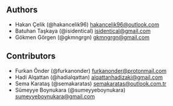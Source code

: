 ## Authors

- Hakan Çelik (@hakancelik96) <hakancelik96@outlook.com>
- Batuhan Taşkaya (@isidentical) <isidentical@gmail.com>
- Gökmen Görgen (@gkmngrgn) <gkmngrgn@gmail.com>

## Contributors

<!-- Please write your name alphabetically. -->

- Furkan Önder (@furkanonder) <furkanonder@protonmail.com>
- Hadi Alqattan (@hadialqattan) <alqattanhadizaki@gmail.com>
- Sema Karataş (@semakaratas) <semakaratas@outlook.com.tr>
- Sümeyye Boynukara (@sumeyyeboynukara) <sumeyyeboynukara@gmail.com>
